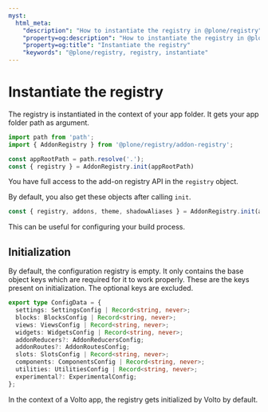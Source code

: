 ```yaml
---
myst:
  html_meta:
    "description": "How to instantiate the registry in @plone/registry"
    "property=og:description": "How to instantiate the registry in @plone/registry"
    "property=og:title": "Instantiate the registry"
    "keywords": "@plone/registry, registry, instantiate"
---
```


# Instantiate the registry

The registry is instantiated in the context of your app folder.
It gets your app folder path as argument.

```js
import path from 'path';
import { AddonRegistry } from '@plone/registry/addon-registry';

const appRootPath = path.resolve('.');
const { registry } = AddonRegistry.init(appRootPath)
```

You have full access to the add-on registry API in the `registry` object.

By default, you also get these objects after calling `init`.

```js
const { registry, addons, theme, shadowAliases } = AddonRegistry.init(appRootPath)
```

This can be useful for configuring your build process.


## Initialization

By default, the configuration registry is empty.
It only contains the base object keys which are required for it to work properly.
These are the keys present on initialization.
The optional keys are excluded.

```ts
export type ConfigData = {
  settings: SettingsConfig | Record<string, never>;
  blocks: BlocksConfig | Record<string, never>;
  views: ViewsConfig | Record<string, never>;
  widgets: WidgetsConfig | Record<string, never>;
  addonReducers?: AddonReducersConfig;
  addonRoutes?: AddonRoutesConfig;
  slots: SlotsConfig | Record<string, never>;
  components: ComponentsConfig | Record<string, never>;
  utilities: UtilitiesConfig | Record<string, never>;
  experimental?: ExperimentalConfig;
};
```

In the context of a Volto app, the registry gets initialized by Volto by default.

